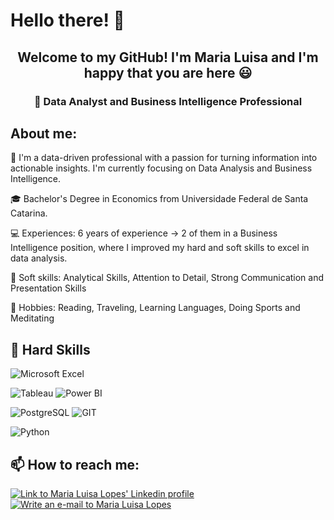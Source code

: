 <h1 align="left">Hello there! 👋</h1>
<h2 align="center">Welcome to my GitHub! I'm Maria Luisa and I'm happy that you are here 😃</h2>

<h3 align="center">🚀 Data Analyst and Business Intelligence Professional</h3>

## About me: 

💬 I'm a data-driven professional with a passion for turning information into actionable insights. I'm currently focusing on Data Analysis and Business Intelligence.

🎓 Bachelor's Degree in Economics from Universidade Federal de Santa Catarina.

💻 Experiences: 6 years of experience -> 2 of them in a Business Intelligence position, where I improved my hard and soft skills to excel in data analysis.

🌟 Soft skills: Analytical Skills, Attention to Detail, Strong Communication and Presentation Skills

🎲 Hobbies: Reading, Traveling, Learning Languages, Doing Sports and Meditating 

## 🔧 Hard Skills

![Microsoft Excel](https://img.shields.io/badge/Microsoft_Excel-217346?style=for-the-badge&logo=microsoft-excel&logoColor=white)

![Tableau](https://img.shields.io/badge/Tableau-E97627.svg?style=for-the-badge&logo=Tableau&logoColor=white)
![Power BI](https://img.shields.io/badge/Power%20BI-F2C811.svg?style=for-the-badge&logo=Power-BI&logoColor=black)

![PostgreSQL](https://img.shields.io/badge/PostgreSQL-4169E1.svg?style=for-the-badge&logo=PostgreSQL&logoColor=white)
![GIT](https://img.shields.io/badge/Git-F05032.svg?style=for-the-badge&logo=Git&logoColor=white)

![Python](https://img.shields.io/badge/Python-3776AB?style=for-the-badge&logo=python&logoColor=white)

## 📫 How to reach me:

[![Link to Maria Luisa Lopes' Linkedin profile](https://img.shields.io/badge/LinkedIn-0A66C2.svg?style=for-the-badge&logo=LinkedIn&logoColor=white)](https://www.linkedin.com/in/maria-luisa-flopes/)
[![Write an e-mail to Maria Luisa Lopes](https://img.shields.io/badge/Gmail-EA4335.svg?style=for-the-badge&logo=Gmail&logoColor=white)](mailto:luisa.lopes.96@gmail.com)
